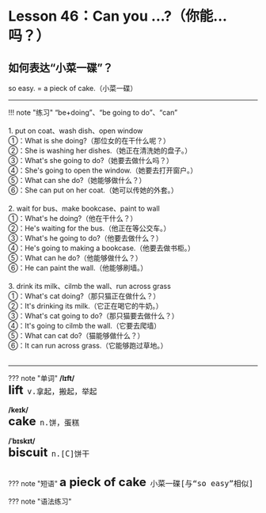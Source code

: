 # Lesson 46：Can you ...?（你能...吗？）


## 如何表达“小菜一碟”？

so easy. = a pieck of cake.（小菜一碟）


---
!!! note "练习"
    “be+doing”、“be going to do”、“can”<br>
    <br>
    1. put on coat、wash dish、open window<br>
    ①：What is she doing?（那位女的在干什么呢？）<br>
    ②：She is washing her dishes.（她正在清洗她的盘子。）<br>
    ③：What's she going to do?（她要去做什么吗？）<br>
    ④：She's going to open the window.（她要去打开窗户。）<br>
    ⑤：What can she do?（她能够做什么？）<br>
    ⑥：She can put on her coat.（她可以传她的外套。）<br>
    <br>
    2. wait for bus、make bookcase、paint to wall<br>
    ①：What's he doing?（他在干什么？）<br>
    ②：He's waiting for the bus.（他正在等公交车。）<br>
    ③：What's he going to do?（他要去做什么？）<br>
    ④：He's going to making a bookcase.（他要去做书柜。）<br>
    ⑤：What can he do?（他能够做什么？）<br>
    ⑥：He can paint the wall.（他能够刷墙。）<br>
    <br>
    3. drink its milk、cilmb the wall、run across grass<br>
    ①：What's cat doing?（那只猫正在做什么？）<br>
    ②：It's drinking its milk.（它正在喝它的牛奶。）<br>
    ③：What's cat going to do?（那只猫要去做什么？）<br>
    ④：It's going to cilmb the wall.（它要去爬墙）<br>
    ⑤：What can cat do?（猫能够做什么？）<br>
    ⑥：It can run across grass.（它能够跑过草地。）<br>
    <br>

---
??? note "单词"
    **/lɪft/**<br>
    <font size=5>**lift**</font>&nbsp;&nbsp;<font size=4>`v.拿起，搬起，举起`</font><br>
    <br>
    **/keɪk/**<br>
    <font size=5>**cake**</font>&nbsp;&nbsp;<font size=4>`n.饼，蛋糕`</font><br>
    <br>
    **/ˈbɪskɪt/**<br>
    <font size=5>**biscuit**</font>&nbsp;&nbsp;<font size=4>`n.[C]饼干`</font><br>
    <br>


??? note "短语"
    <font size=5>**a pieck of cake**</font>&nbsp;&nbsp;<font size=4>`小菜一碟[与“so easy”相似]`</font><br>


??? note "语法练习"




